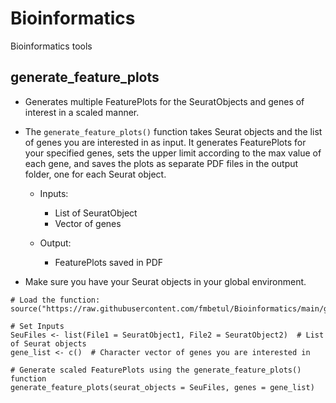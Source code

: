 # Bioinformatics

Bioinformatics tools

## generate_feature_plots

-   Generates multiple FeaturePlots for the SeuratObjects and genes of interest in a scaled manner.

-   The `generate_feature_plots()` function takes Seurat objects and the list of genes you are interested in as input. It generates FeaturePlots for your specified genes, sets the upper limit according to the max value of each gene, and saves the plots as separate PDF files in the output folder, one for each Seurat object.

    -   Inputs:
        -   List of SeuratObject
        -   Vector of genes
        
    -   Output:
        -   FeaturePlots saved in PDF

-   Make sure you have your Seurat objects in your global environment.

```{r}
# Load the function:
source("https://raw.githubusercontent.com/fmbetul/Bioinformatics/main/generate_feature_plots.R")

# Set Inputs
SeuFiles <- list(File1 = SeuratObject1, File2 = SeuratObject2)  # List of Seurat objects
gene_list <- c()  # Character vector of genes you are interested in

# Generate scaled FeaturePlots using the generate_feature_plots() function
generate_feature_plots(seurat_objects = SeuFiles, genes = gene_list)
```
